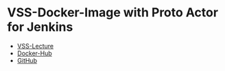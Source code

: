 # VSS-Docker-Image with Proto Actor for Jenkins

- [VSS-Lecture](https://ob.cs.hm.edu/lectures/vss.html)
- [Docker-Hub](https://hub.docker.com/r/obraun/vss-protoactor-jenkins)
- [GitHub](https://github.com/vesose/vss-protoactor-jenkins)
